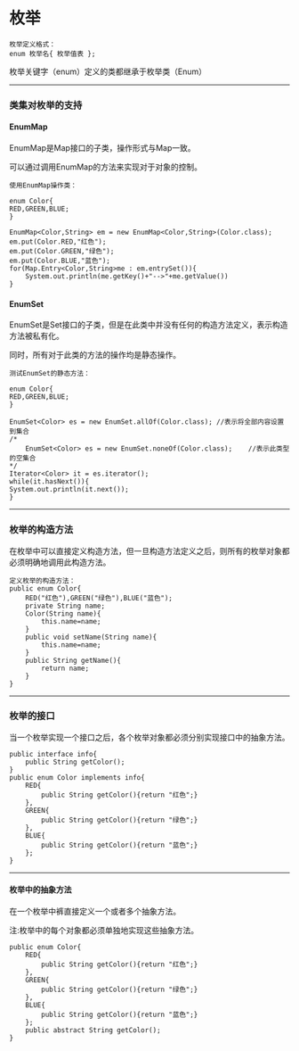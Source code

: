 # 枚举

```
枚举定义格式：
enum 枚举名{ 枚举值表 };
```

枚举关键字（enum）定义的类都继承于枚举类（Enum）



------



### 类集对枚举的支持

#### EnumMap

EnumMap是Map接口的子类，操作形式与Map一致。

可以通过调用EnumMap的方法来实现对于对象的控制。

```
使用EnumMap操作类：

enum Color{
RED,GREEN,BLUE;
}

EnumMap<Color,String> em = new EnumMap<Color,String>(Color.class);
em.put(Color.RED,"红色");
em.put(Color.GREEN,"绿色");
em.put(Color.BLUE,"蓝色");
for(Map.Entry<Color,String>me : em.entrySet()){
	System.out.println(me.getKey()+"-->"+me.getValue())
}
```

#### EnumSet

EnumSet是Set接口的子类，但是在此类中并没有任何的构造方法定义，表示构造方法被私有化。

同时，所有对于此类的方法的操作均是静态操作。

```
测试EnumSet的静态方法：

enum Color{
RED,GREEN,BLUE;
}

EnumSet<Color> es = new EnumSet.allOf(Color.class);	//表示将全部内容设置到集合
/*
	EnumSet<Color> es = new EnumSet.noneOf(Color.class);	//表示此类型的空集合
*/
Iterator<Color> it = es.iterator();
while(it.hasNext()){
System.out.println(it.next());
}
```



------



### 枚举的构造方法

在枚举中可以直接定义构造方法，但一旦构造方法定义之后，则所有的枚举对象都必须明确地调用此构造方法。

```
定义枚举的构造方法：
public enum Color{
	RED("红色"),GREEN("绿色"),BLUE("蓝色");
	private String name;
	Color(String name){
		this.name=name;
	}
	public void setName(String name){
		this.name=name;
	}
	public String getName(){
		return name;
	}
}
```



------



### 枚举的接口

当一个枚举实现一个接口之后，各个枚举对象都必须分别实现接口中的抽象方法。

```
public interface info{
	public String getColor();
}
public enum Color implements info{
	RED{
		public String getColor(){return "红色";}
	},
	GREEN{
		public String getColor(){return "绿色";}
	},
	BLUE{
		public String getColor(){return "蓝色";}
	};
}
```



------



#### 枚举中的抽象方法

在一个枚举中裤直接定义一个或者多个抽象方法。

注:枚举中的每个对象都必须单独地实现这些抽象方法。

```
public enum Color{
	RED{
		public String getColor(){return "红色";}
	},
	GREEN{
		public String getColor(){return "绿色";}
	},
	BLUE{
		public String getColor(){return "蓝色";}
	};
	public abstract String getColor();
}
```

